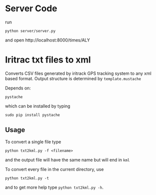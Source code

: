 Server Code
===========

run

	python server/server.py

and open http://localhost:8000/times/ALY


Iritrac txt files to xml
========================

Converts CSV files generated by iritrack GPS tracking system to any xml based format. 
Output structure is determined by `template.mustache`

Depends on:

	pystache

which can be installed by typing 

	sudo pip install pystache

Usage
-----

To convert a single file type

	python txt2kml.py -f <filename>
 
 and the output file will have the same name but will end in `kml`

 To convert every file in the current directory, use

	python txt2kml.py -t

and to get more help type `python txt2kml.py -h`.


